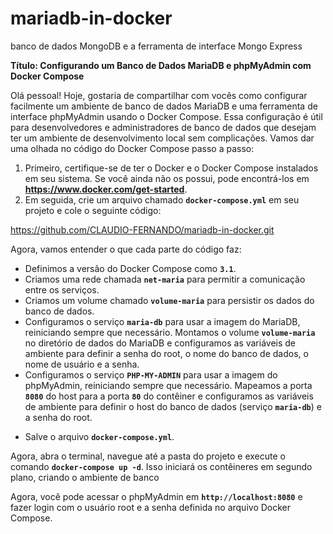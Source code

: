 # mariadb-in-docker
banco de dados MongoDB e a ferramenta de interface Mongo Express 



**Título: Configurando um Banco de Dados MariaDB e phpMyAdmin com Docker Compose**

Olá pessoal! Hoje, gostaria de compartilhar com vocês como configurar facilmente um ambiente de banco de dados MariaDB e uma ferramenta de interface phpMyAdmin usando o Docker Compose. Essa configuração é útil para desenvolvedores e administradores de banco de dados que desejam ter um ambiente de desenvolvimento local sem complicações. Vamos dar uma olhada no código do Docker Compose passo a passo:

1. Primeiro, certifique-se de ter o Docker e o Docker Compose instalados em seu sistema. Se você ainda não os possui, pode encontrá-los em **https://www.docker.com/get-started**.
2. Em seguida, crie um arquivo chamado **`docker-compose.yml`** em seu projeto e cole o seguinte código:

https://github.com/CLAUDIO-FERNANDO/mariadb-in-docker.git


Agora, vamos entender o que cada parte do código faz:
- Definimos a versão do Docker Compose como **`3.1`**.
- Criamos uma rede chamada **`net-maria`** para permitir a comunicação entre os serviços.
- Criamos um volume chamado **`volume-maria`** para persistir os dados do banco de dados.
- Configuramos o serviço **`maria-db`** para usar a imagem do MariaDB, reiniciando sempre que necessário. Montamos o volume **`volume-maria`** no diretório de dados do MariaDB e configuramos as variáveis de ambiente para definir a senha do root, o nome do banco de dados, o nome de usuário e a senha.
- Configuramos o serviço **`PHP-MY-ADMIN`** para usar a imagem do phpMyAdmin, reiniciando sempre que necessário. Mapeamos a porta **`8080`** do host para a porta **`80`** do contêiner e configuramos as variáveis de ambiente para definir o host do banco de dados (serviço **`maria-db`**) e a senha do root.

* Salve o arquivo **`docker-compose.yml`**.

 Agora, abra o terminal, navegue até a pasta do projeto e execute o comando **`docker-compose up -d`**. Isso iniciará os contêineres em segundo plano, criando o ambiente de banco

Agora, você pode acessar o phpMyAdmin em **`http://localhost:8080`** e fazer login com o usuário root e a senha definida no arquivo Docker Compose.